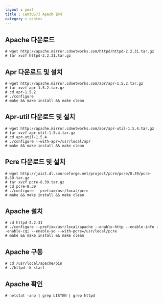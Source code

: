 ```yaml
---
layout : post
title : CentOS7] Apach 설치
category : centos
---
```


## Apache 다운로드
    # wget http://apache.mirror.cdnetworks.com/httpd/httpd-2.2.31.tar.gz
    # tar xvzf httpd-2.2.31.tar.gz
    
## Apr 다운로드 및 설치
    # wget http://apache.mirror.cdnetworks.com/apr/apr-1.5.2.tar.gz
    # tar xvzf apr-1.5.2.tar.gz
    # cd apr-1.5.2
    # ./configure
    # make && make install && make clean
    
## Apr-util 다운로드 및 설치
    # wget http://apache.mirror.cdnetworks.com/apr/apr-util-1.5.4.tar.gz
    # tar xvzf apr-util-1.5.4.tar.gz
    # cd apr-util-1.5.4
    # ./configure --with-apr=/usr/local/apr
    # make && make install && make clean
    
## Pcre 다운로드 및 설치
    # wget http://jaist.dl.sourceforge.net/project/pcre/pcre/8.39/pcre-8.39.tar.gz
    # tar xvzf pcre-8.39.tar.gz
    # cd pcre-8.39
    # ./configure --prefix=/usr/local/pcre
    # make && make install && make clean
    
## Apache 설치 
    # cd httpd-2.2.31
    # ./configure --prefix=/usr/local/apache --enable-http --enable-info --enable-cgi --enable-so --with-pcre=/usr/local/pcre
    # make && make install && make clean
    
## Apache 구동
    # cd /usr/local/apache/bin
    # ./httpd -k start
    
## Apache 확인
    # netstat -anp | grep LISTEN | grep httpd